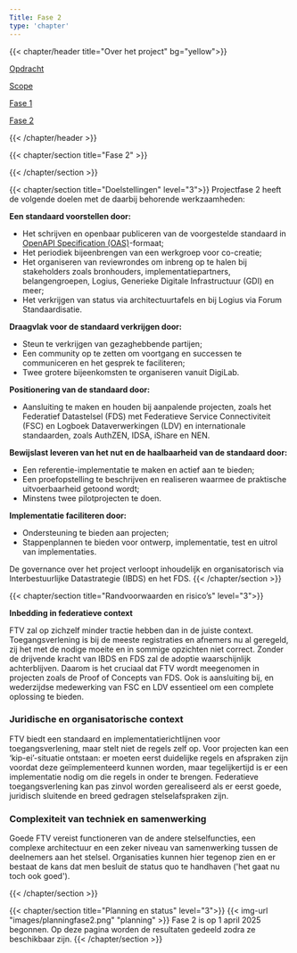 ```yaml
---
Title: Fase 2
type: 'chapter'
---
```


{{< chapter/header title="Over het project" bg="yellow">}}
<div class="sub-navigation-wrapper">
<div class="utrecht-paragraph pt-1 sub-navigation-tab bg-rhc-color-geel-50">
   <p>
      <a href="../opdracht">Opdracht</a> 
   </p>
</div>
<div class="utrecht-paragraph pt-1 sub-navigation-tab bg-rhc-color-geel-50">
   <p>
      <a href="../scope">Scope</a>
   </p>
</div>
<div class="utrecht-paragraph pt-1 sub-navigation-tab bg-rhc-color-geel-50">
   <p>
      <a href="../fase1">Fase 1</a> 
   </p>
</div>
<div class="sub-navigation-tab-selected utrecht-paragraph pt-1 sub-navigation-tab">
   <p>
      <a href="../fase2">Fase 2</a>
   </p>
</div>
</div>
{{< /chapter/header >}} 

{{< chapter/section title="Fase 2" >}}

{{< /chapter/section >}}

{{< chapter/section title="Doelstellingen" level="3">}}
Projectfase 2 heeft de volgende doelen met de daarbij behorende werkzaamheden:

**Een standaard voorstellen door:**

  - Het schrijven en openbaar publiceren van de voorgestelde standaard in [OpenAPI Specification (OAS)](https://swagger.io/specification/)-formaat;
  - Het periodiek bijeenbrengen van een werkgroep voor co-creatie;
  - Het organiseren van reviewrondes om inbreng op te halen bij stakeholders zoals bronhouders, implementatiepartners, belangengroepen, Logius, Generieke Digitale Infrastructuur (GDI) en meer;
  - Het verkrijgen van status via architectuurtafels en bij Logius via Forum Standaardisatie.

**Draagvlak voor de standaard verkrijgen door:** 

  -	Steun te verkrijgen van gezaghebbende partijen;
  -	Een community op te zetten om voortgang en successen te communiceren en het gesprek te faciliteren;
  -	Twee grotere bijeenkomsten te organiseren vanuit DigiLab.

**Positionering van de standaard door:**

  - Aansluiting te maken en houden bij aanpalende projecten, zoals het Federatief Datastelsel (FDS) met Federatieve Service Connectiviteit (FSC) en Logboek Dataverwerkingen (LDV) en internationale standaarden, zoals AuthZEN, IDSA, iShare en NEN.

**Bewijslast leveren van het nut en de haalbaarheid van de standaard door:** 

  - Een referentie-implementatie te maken en actief aan te bieden;
  - Een proefopstelling te beschrijven en realiseren waarmee de praktische uitvoerbaarheid getoond wordt;
  - Minstens twee pilotprojecten te doen.

**Implementatie faciliteren door:** 

  - Ondersteuning te bieden aan projecten;
  - Stappenplannen te bieden voor ontwerp, implementatie, test en uitrol van implementaties.

De governance over het project verloopt inhoudelijk en organisatorisch via Interbestuurlijke Datastrategie (IBDS) en het FDS.
{{< /chapter/section >}}

{{< chapter/section title="Randvoorwaarden en risico’s" level="3">}}

**Inbedding in federatieve context**

FTV zal op zichzelf minder tractie hebben dan in de juiste context. Toegangsverlening is bij de meeste registraties en afnemers nu al geregeld, zij het met de nodige moeite en in sommige opzichten niet correct. Zonder de drijvende kracht van IBDS en FDS zal de adoptie waarschijnlijk achterblijven. Daarom is het cruciaal dat FTV wordt meegenomen in projecten zoals de Proof of Concepts van FDS.
Ook is aansluiting bij, en wederzijdse medewerking van FSC en LDV essentieel om een complete oplossing te bieden.

### Juridische en organisatorische context

FTV biedt een standaard en implementatierichtlijnen voor toegangsverlening, maar stelt niet de regels zelf op. Voor projecten kan een ‘kip-ei’-situatie ontstaan: er moeten eerst duidelijke regels en afspraken zijn voordat deze geïmplementeerd kunnen worden, maar tegelijkertijd is er een implementatie nodig om die regels in onder te brengen.
Federatieve toegangsverlening kan pas zinvol worden gerealiseerd als er eerst goede, juridisch sluitende en breed gedragen stelselafspraken zijn.

### Complexiteit van techniek en samenwerking

Goede FTV vereist functioneren van de andere stelselfuncties, een complexe architectuur en een zeker niveau van samenwerking
tussen de deelnemers aan het stelsel. Organisaties kunnen hier tegenop zien en er bestaat de kans dat men besluit de status
quo te handhaven ('het gaat nu toch ook goed').

{{< /chapter/section >}}

{{< chapter/section title="Planning en status" level="3">}}
{{< img-url "images/planningfase2.png" "planning" >}}
Fase 2 is op 1 april 2025 begonnen. Op deze pagina worden de resultaten gedeeld zodra ze beschikbaar zijn.
{{< /chapter/section >}}



